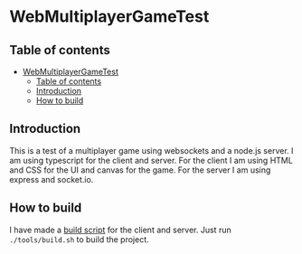 # WebMultiplayerGameTest

## Table of contents
- [WebMultiplayerGameTest](#webmultiplayergametest)
  - [Table of contents](#table-of-contents)
  - [Introduction](#introduction)
  - [How to build](#how-to-build)

## Introduction
This is a test of a multiplayer game using websockets and a node.js server.
I am using typescript for the client and server.
For the client I am using HTML and CSS for the UI and canvas for the game.
For the server I am using express and socket.io.

## How to build
I have made a [build script](tools/build.sh) for the client and server. Just run `./tools/build.sh` to build the project.